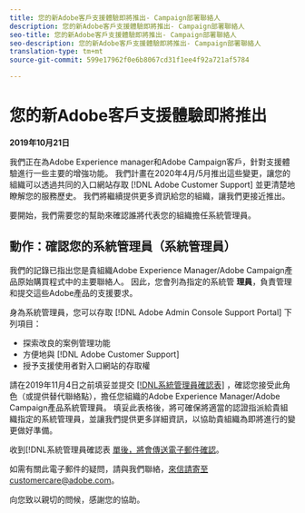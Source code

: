 ```yaml
---
title: 您的新Adobe客戶支援體驗即將推出- Campaign部署聯絡人
description: 您的新Adobe客戶支援體驗即將推出- Campaign部署聯絡人
seo-title: 您的新Adobe客戶支援體驗即將推出- Campaign部署聯絡人
seo-description: 您的新Adobe客戶支援體驗即將推出- Campaign部署聯絡人
translation-type: tm+mt
source-git-commit: 599e17962f0e6b8067cd31f1ee4f92a721af5784

---
```



# 您的新Adobe客戶支援體驗即將推出

**2019年10月21日**

我們正在為Adobe Experience manager和Adobe Campaign客戶，針對支援體驗進行一些主要的增強功能。 我們計畫在2020年4月/5月推出這些變更，讓您的組織可以透過共同的入口網站存取 [!DNL Adobe Customer Support] 並更清楚地瞭解您的服務歷史。 我們將繼續提供更多資訊給您的組織，讓我們更接近推出。

要開始，我們需要您的幫助來確認誰將代表您的組織擔任系統管理員。

## 動作：確認您的系統管理員（系統管理員）

我們的記錄已指出您是貴組織Adobe Experience Manager/Adobe Campaign產品原始購買程式中的主要聯絡人。 因此，您會列為指定的系統管 **理員**，負責管理和提交這些Adobe產品的支援要求。

身為系統管理員，您可以存取 [!DNL Adobe Admin Console Support Portal] 下列項目：

* 探索改良的案例管理功能
* 方便地與 [!DNL Adobe Customer Support]
* 授予支援使用者對入口網站的存取權

請在2019年11月4日之前填妥並提交 [[!DNL系統管理員確認表]](https://adobe.allegiancetech.com/cgi-bin/qwebcorporate.dll?idx=N5M8RY) ，確認您接受此角色（或提供替代聯絡點），擔任您組織的Adobe Experience Manager/Adobe Campaign產品系統管理員。 填妥此表格後，將可確保將適當的認證指派給貴組織指定的系統管理員，並讓我們提供更多詳細資訊，以協助貴組織為即將進行的變更做好準備。

收到[!DNL系統管理員確認表 [單後，將會傳送電子郵件確認](https://adobe.allegiancetech.com/cgi-bin/qwebcorporate.dll?idx=N5M8RY)。

如需有關此電子郵件的疑問，請與我們聯絡，來信請寄至customercare@adobe.com。

向您致以親切的問候，感謝您的協助。
